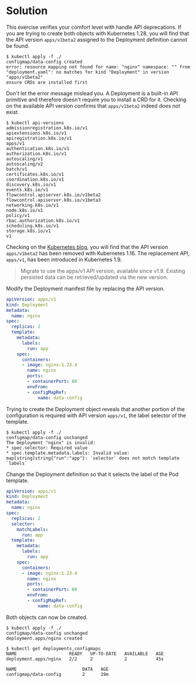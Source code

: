 # Solution

This exercise verifies your comfort level with handle API deprecations. If you are trying to create both objects with Kubernetes 1.28, you will find that the API version `apps/v1beta2` assigned to the Deployment definition cannot be found.

```
$ kubectl apply -f ./
configmap/data-config created
error: resource mapping not found for name: "nginx" namespace: "" from "deployment.yaml": no matches for kind "Deployment" in version "apps/v1beta2"
ensure CRDs are installed first
```

Don't let the error message mislead you. A Deployment is a built-in API primitive and therefore doesn't require you to install a CRD for it. Checking on the available API version confirms that `apps/v1beta2` indeed does not exist.

```
$ kubectl api-versions
admissionregistration.k8s.io/v1
apiextensions.k8s.io/v1
apiregistration.k8s.io/v1
apps/v1
authentication.k8s.io/v1
authorization.k8s.io/v1
autoscaling/v1
autoscaling/v2
batch/v1
certificates.k8s.io/v1
coordination.k8s.io/v1
discovery.k8s.io/v1
events.k8s.io/v1
flowcontrol.apiserver.k8s.io/v1beta2
flowcontrol.apiserver.k8s.io/v1beta3
networking.k8s.io/v1
node.k8s.io/v1
policy/v1
rbac.authorization.k8s.io/v1
scheduling.k8s.io/v1
storage.k8s.io/v1
v1
```

Checking on the [Kubernetes blog](https://kubernetes.io/blog/2019/07/18/api-deprecations-in-1-16/), you will find that the API version `apps/v1beta2` has been removed with Kubernetes 1.16. The replacement API, `apps/v1`, has been introduced in Kubernetes 1.9.

> Migrate to use the apps/v1 API version, available since v1.9. Existing persisted data can be retrieved/updated via the new version.

Modify the Deployment manifest file by replacing the API version.

```yaml
apiVersion: apps/v1
kind: Deployment
metadata:
  name: nginx
spec:
  replicas: 2
  template:
    metadata:
      labels:
        run: app
    spec:
      containers:
      - image: nginx:1.23.4
        name: nginx
        ports:
        - containerPort: 80
        envFrom:
        - configMapRef:
            name: data-config
```

Trying to create the Deployment object reveals that another portion of the configuration is required with API version `apps/v1`, the label selector of the template.

```
$ kubectl apply -f ./
configmap/data-config unchanged
The Deployment "nginx" is invalid:
* spec.selector: Required value
* spec.template.metadata.labels: Invalid value: map[string]string{"run":"app"}: `selector` does not match template `labels`
```

Change the Deployment definition so that it selects the label of the Pod template.

```yaml
apiVersion: apps/v1
kind: Deployment
metadata:
  name: nginx
spec:
  replicas: 2
  selector:
    matchLabels:
      run: app
  template:
    metadata:
      labels:
        run: app
    spec:
      containers:
      - image: nginx:1.23.4
        name: nginx
        ports:
        - containerPort: 80
        envFrom:
        - configMapRef:
            name: data-config
```

Both objects can now be created.

```
$ kubectl apply -f ./
configmap/data-config unchanged
deployment.apps/nginx created

$ kubectl get deployments,configmaps
NAME                    READY   UP-TO-DATE   AVAILABLE   AGE
deployment.apps/nginx   2/2     2            2           45s

NAME                         DATA   AGE
configmap/data-config        2      19m
```
